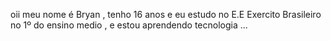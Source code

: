 oii meu nome é Bryan , tenho 16 anos e eu estudo no E.E Exercito Brasileiro no 1º do ensino medio , e estou aprendendo tecnologia ...
